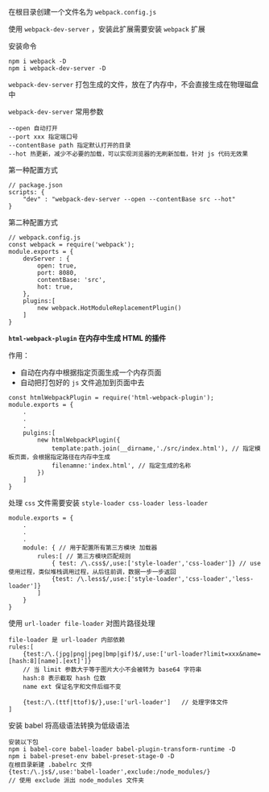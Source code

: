 在根目录创建一个文件名为 `webpack.config.js`

使用 `webpack-dev-server` ，安装此扩展需要安装 `webpack` 扩展

安装命令

```
npm i webpack -D
npm i webpack-dev-server -D
```

`webpack-dev-server` 打包生成的文件，放在了内存中，不会直接生成在物理磁盘中

`webpack-dev-server` 常用参数

```
--open 自动打开
--port xxx 指定端口号
--contentBase path 指定默认打开的目录
--hot 热更新，减少不必要的加载，可以实现浏览器的无刷新加载，针对 js 代码无效果
```

第一种配置方式

```
// package.json
scripts: {
    "dev" : "webpack-dev-server --open --contentBase src --hot"
}
```

第二种配置方式

```
// webpack.config.js
const webpack = require('webpack');
module.exports = {
    devServer : {
        open: true,
        port: 8080,
        contentBase: 'src',
        hot: true,
    },
    plugins:[
        new webpack.HotModuleReplacementPlugin()
    ]
}
```

**`html-webpack-plugin` 在内存中生成 HTML  的插件**

作用：

- 自动在内存中根据指定页面生成一个内存页面
- 自动把打包好的 `js` 文件追加到页面中去

```
const htmlWebpackPlugin = require('html-webpack-plugin');
module.exports = {
    .
    .
    .
    pulgins:[
        new htmlWebpackPlugin({
            template:path.join(__dirname,'./src/index.html'), // 指定模板页面，会根据指定路径在内存中生成
            filenamne:'index.html',	// 指定生成的名称
        })
    ]
}
```

处理 `css` 文件需要安装 `style-loader css-loader less-loader`

```
module.exports = {
    .
    .
    .
    module: { // 用于配置所有第三方模块 加载器
        rules:[ // 第三方模块匹配规则
            { test: /\.css$/,use:['style-loader','css-loader']} // use 使用过程，类似堆栈调用过程，从后往前调，数据一步一步返回
            {test: /\.less$/,use:['style-loader','css-loader','less-loader']}
        ]
    }
}
```

使用 `url-loader file-loader`  对图片路径处理

```
file-loader 是 url-loader 内部依赖
rules:[
    {test:/\.(jpg|png|jpeg|bmp|gif)$/,use:['url-loader?limit=xxx&name=[hash:8][name].[ext]']}
    // 当 limit 参数大于等于图片大小不会被转为 base64 字符串
    hash:8 表示截取 hash 位数
    name ext 保证名字和文件后缀不变
   
   	{test:/\.(ttf|ttof)$/},use:['url-loader']	// 处理字体文件
]
```

安装 babel 将高级语法转换为低级语法

```
安装以下包
npm i babel-core babel-loader babel-plugin-transform-runtime -D
npm i babel-preset-env babel-preset-stage-0 -D
在根目录新建 .babelrc 文件
{test:/\.js$/,use:'babel-loader',exclude:/node_modules/}
// 使用 exclude 派出 node_modules 文件夹
```

